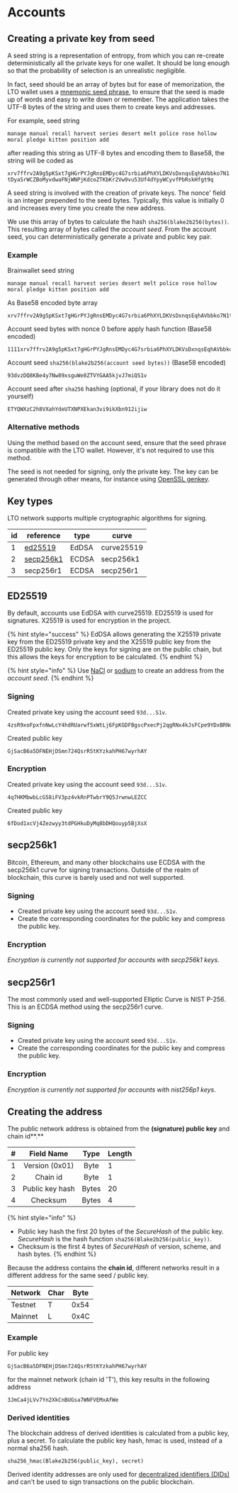 # Accounts

## Creating a private key from seed

A seed string is a representation of entropy, from which you can re-create deterministically all the private keys for one wallet. It should be long enough so that the probability of selection is an unrealistic negligible.

In fact, seed should be an array of bytes but for ease of memorization, the LTO wallet uses a [mnemonic seed phrase](https://en.bitcoin.it/wiki/Brainwallet), to ensure that the seed is made up of words and easy to write down or remember. The application takes the UTF-8 bytes of the string and uses them to create keys and addresses.

For example, seed string&#x20;

`manage manual recall harvest series desert melt police rose hollow moral pledge kitten position add`&#x20;

after reading this string as UTF-8 bytes and encoding them to Base58, the string will be coded as&#x20;

`xrv7ffrv2A9g5pKSxt7gHGrPYJgRnsEMDyc4G7srbia6PhXYLDKVsDxnqsEqhAVbbko7N1tDyaSrWCZBoMyvdwaFNjWNPjKdcoZTKbKr2Vw9vu53Uf4dYpyWCyvfPbRskHfgt9q`

A seed string is involved with the creation of private keys. The nonce' field is an integer prepended to the seed bytes. Typically, this value is initially 0 and increases every time you create the new address.&#x20;

We use this array of bytes to calculate the hash `sha256(blake2b256(bytes))`. This resulting array of bytes called the _account seed_. From the account seed, you can deterministically generate a private and public key pair.

### Example

Brainwallet seed string

```
manage manual recall harvest series desert melt police rose hollow moral pledge kitten position add
```

As Base58 encoded byte array

```
xrv7ffrv2A9g5pKSxt7gHGrPYJgRnsEMDyc4G7srbia6PhXYLDKVsDxnqsEqhAVbbko7N1tDyaSrWCZBoMyvdwaFNjWNPjKdcoZTKbKr2Vw9vu53Uf4dYpyWCyvfPbRskHfgt9q
```

Account seed bytes with nonce 0 before apply hash function (Base58 encoded)

```
1111xrv7ffrv2A9g5pKSxt7gHGrPYJgRnsEMDyc4G7srbia6PhXYLDKVsDxnqsEqhAVbbko7N1tDyaSrWCZBoMyvdwaFNjWNPjKdcoZTKbKr2Vw9vu53Uf4dYpyWCyvfPbRskHfgt9q
```

Account seed `sha256(blake2b256(account seed bytes))`  (Base58 encoded)

```
93dvzDQ8KBe4y7Nw89xsguWe8ZTVYGAA5kjvJ7miQS1v
```

Account seed after `sha256` hashing (optional, if your library does not do it yourself)

```
ETYQWXzC2h8VXahYdeUTXNPXEkan3vi9ikXbn912ijiw
```

### Alternative methods

Using the method based on the account seed, ensure that the seed phrase is compatible with the LTO wallet. However, it's not required to use this method.

The seed is not needed for signing, only the private key. The key can be generated through other means, for instance using [OpenSSL genkey](https://www.openssl.org/docs/man1.1.1/man1/openssl-genpkey.html).

## Key types

LTO network supports multiple cryptographic algorithms for signing.

| id | reference                            | type  | curve      |
| -- | ------------------------------------ | ----- | ---------- |
| 1  | [ed25519](accounts.md#ed25519)       | EdDSA | curve25519 |
| 2  | [secp256k1](accounts.md#secp-256-k1) | ECDSA | secp256k1  |
| 3  | secp256r1                            | ECDSA | secp256r1  |

## ED25519

By default, accounts use EdDSA with curve25519. ED25519 is used for signatures. X25519 is used for encryption in the project.

{% hint style="success" %}
EdDSA allows generating the X25519 private key from the ED25519 private key and the X25519 public key from the ED25519 public key. Only the keys for signing are on the public chain, but this allows the keys for encryption to be calculated.
{% endhint %}

{% hint style="info" %}
Use [NaCl](https://nacl.cr.yp.to/) or [sodium](https://libsodium.gitbook.io/) to create an address from the _account seed_.
{% endhint %}

### Signing

Created private key using the account seed `93d...S1v`.

```
4zsR9xoFpxfnNwLcY4hdRUarwf5xWtLj6FpKGDFBgscPxecPj2qgRNx4kJsFCpe9YDxBRNoeBWTh2SDAdwTySomS
```

Created public key

```
GjSacB6a5DFNEHjDSmn724QsrRStKYzkahPH67wyrhAY
```

### Encryption

Created private key using the account seed `93d...S1v`.

```
4q7HKMbwbLcG58iFV3pz4vkRnPTwbrY9Q5JrwnwLEZCC
```

Created public key

```
6fDod1xcVj4Zezwyy3tdPGHkuDyMq8bDHQouyp5BjXsX
```

## secp256k1

Bitcoin, Ethereum, and many other blockchains use ECDSA with the secp256k1 curve for signing transactions. Outside of the realm of blockchain, this curve is barely used and not well supported.

### Signing

* Created private key using the account seed `93d...S1v`.
* Create the corresponding coordinates for the public key and compress the public key.

### Encryption

_Encryption is currently not supported for accounts with secp256k1 keys._

## secp256r1

The most commonly used and well-supported Elliptic Curve is NIST P-256. This is an ECDSA method using the secp256r1 curve.

### Signing

* Created private key using the account seed `93d...S1v`.
* Create the corresponding coordinates for the public key and compress the public key.

### Encryption

_Encryption is currently not supported for accounts with nist256p1 keys._

## Creating the address

The public network address is obtained from the **(signature) public key** and chain id**.**

| # |    Field Name   |  Type | Length |
| - | :-------------: | :---: | ------ |
| 1 |  Version (0x01) |  Byte | 1      |
| 2 |     Chain id    |  Byte | 1      |
| 3 | Public key hash | Bytes | 20     |
| 4 |     Checksum    | Bytes | 4      |

{% hint style="info" %}
* Public key hash the first 20 bytes of the _SecureHash_ of the public key. _SecureHash_ is the hash function `sha256(Blake2b256(public_key))`.
* Checksum is the first 4 bytes of _SecureHash_ of version, scheme, and hash bytes.
{% endhint %}

Because the address contains the **chain id**, different networks result in a different address for the same seed / public key.

| Network | Char | Byte |
| ------- | ---- | ---- |
| Testnet | T    | 0x54 |
| Mainnet | L    | 0x4C |

### Example

For public key

```
GjSacB6a5DFNEHjDSmn724QsrRStKYzkahPH67wyrhAY
```

for the mainnet network (chain id 'T'), this key results in the following address

```
3JmCa4jLVv7Yn2XkCnBUGsa7WNFVEMxAfWe
```

### Derived identities

The blockchain address of derived identities is calculated from a public key, plus a secret. To calculate the public key hash, hmac is used, instead of a normal sha256 hash.

```
sha256_hmac(Blake2b256(public_key), secret)
```

Derived identity addresses are only used for [decentralized identifiers (DIDs)](identities/decentralized-identifiers.md) and can't be used to sign transactions on the public blockchain.
